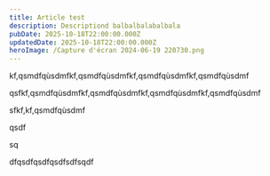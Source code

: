```yaml
---
title: Article test
description: Descriptiond balbalbalabalbala
pubDate: 2025-10-18T22:00:00.000Z
updatedDate: 2025-10-18T22:00:00.000Z
heroImage: /Capture d'écran 2024-06-19 220730.png
---
```


kf,qsmdfqùsdmfkf,qsmdfqùsdmfkf,qsmdfqùsdmfkf,qsmdfqùsdmf

qsfkf,qsmdfqùsdmfkf,qsmdfqùsdmfkf,qsmdfqùsdmfkf,qsmdfqùsdmf

sfkf,kf,qsmdfqùsdmf

qsdf

sq

dfqsdfqsdfqsdfsdfsqdf
